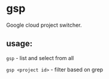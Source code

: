 # gsp

Google cloud project switcher.

## usage:

`gsp` - list and select from all

`gsp <project id>` - filter based on grep
